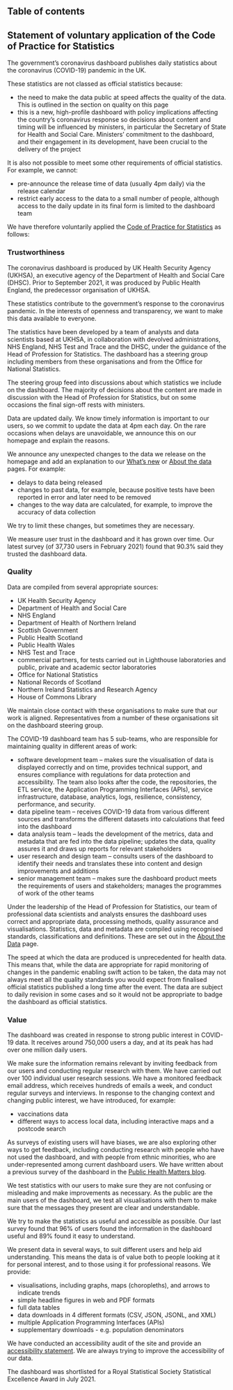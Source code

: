 ## Table of contents

## Statement of voluntary application of the Code of Practice for Statistics

The government’s coronavirus dashboard publishes daily statistics about the coronavirus (COVID-19) pandemic in the UK.

These statistics are not classed as official statistics because:

* the need to make the data public at speed affects the quality of the data. This is outlined in the section on quality on this page
* this is a new, high-profile dashboard with policy implications affecting the country’s coronavirus response so decisions about content and timing will be influenced by ministers, in particular the Secretary of State for Health and Social Care. Ministers’ commitment to the dashboard, and their engagement in its development, have been crucial to the delivery of the project

It is also not possible to meet some other requirements of official statistics. For example, we cannot:

* pre-announce the release time of data (usually 4pm daily) via the release calendar
* restrict early access to the data to a small number of people, although access to the daily update in its final form is limited to the dashboard team

We have therefore voluntarily applied the [Code of Practice for Statistics](https://code.statisticsauthority.gov.uk/the-code/) as follows:

### Trustworthiness

The coronavirus dashboard is produced by UK Health Security Agency (UKHSA), an executive agency
of the Department of Health and Social Care (DHSC). Prior to September 2021, it was produced
by Public Health England, the predecessor organisation of UKHSA.

These statistics contribute to the government’s response to the coronavirus pandemic. In the
interests of openness and transparency, we want to make this data available to everyone.

The statistics have been developed by a team of analysts and data scientists based at UKHSA,
in collaboration with devolved administrations, NHS England, NHS Test and Trace and the DHSC,
under the guidance of the Head of Profession for Statistics. The dashboard has a steering group
including members from these organisations and from the Office for National Statistics.

The steering group feed into discussions about which statistics we include on the dashboard.
The majority of decisions about the content are made in discussion with the Head of Profession
for Statistics, but on some occasions the final sign-off rests with ministers.

Data are updated daily. We know timely information is important to our users, so we commit to
update the data at 4pm each day. On the rare occasions when delays are unavoidable, we announce
this on our homepage and explain the reasons.

We announce any unexpected changes to the data we release on the homepage and add an explanation
to our [What’s new](https://coronavirus.data.gov.uk/details/whats-new) or
[About the data](https://coronavirus.data.gov.uk/details/about-data) pages. For example:

* delays to data being released
* changes to past data, for example, because positive tests have been reported in error and later need to be removed
* changes to the way data are calculated, for example, to improve the accuracy of data collection

We try to limit these changes, but sometimes they are necessary.

We measure user trust in the dashboard and it has grown over time. Our latest survey (of 37,730 users
in February 2021) found that 90.3% said they trusted the dashboard data.

### Quality

Data are compiled from several appropriate sources:

* UK Health Security Agency
* Department of Health and Social Care
* NHS England
* Department of Health of Northern Ireland
* Scottish Government
* Public Health Scotland
* Public Health Wales
* NHS Test and Trace
* commercial partners, for tests carried out in Lighthouse laboratories and public, private and academic sector laboratories
* Office for National Statistics
* National Records of Scotland
* Northern Ireland Statistics and Research Agency
* House of Commons Library

We maintain close contact with these organisations to make sure that our work is
aligned. Representatives from a number of these organisations sit on the
dashboard steering group.

The COVID-19 dashboard team has 5 sub-teams, who are responsible for maintaining
quality in different areas of work:

* software development team – makes sure the visualisation of data is displayed correctly and on time, provides technical support, and ensures compliance with regulations for data protection and accessibility. The team also looks after the code, the repositories, the ETL service, the Application Programming Interfaces (APIs), service infrastructure, database, analytics, logs, resilience, consistency, performance, and security.
* data pipeline team – receives COVID-19 data from various different sources and transforms the different datasets into calculations that feed into the dashboard
* data analysis team – leads the development of the metrics, data and metadata that are fed into the data pipeline; updates the data, quality assures it and draws up reports for relevant stakeholders
* user research and design team – consults users of the dashboard to identify their needs and translates these into content and design improvements and additions
* senior management team – makes sure the dashboard product meets the requirements of users and stakeholders; manages the programmes of work of the other teams

Under the leadership of the Head of Profession for Statistics, our team of professional data scientists and
analysts ensures the dashboard uses correct and appropriate data, processing methods, quality assurance and
visualisations. Statistics, data and metadata are compiled using recognised standards, classifications and
definitions. These are set out in the [About the Data](https://coronavirus.data.gov.uk/details/about-data) page.

The speed at which the data are produced is unprecedented for health data. This means that, while the data
are appropriate for rapid monitoring of changes in the pandemic enabling swift action to be taken, the data
may not always meet all the quality standards you would expect from finalised official statistics published
a long time after the event. The data are subject to daily revision in some cases and so it would not be
appropriate to badge the dashboard as official statistics.

### Value

The dashboard was created in response to strong public interest in COVID-19 data. It receives around 750,000
users a day, and at its peak has had over one million daily users.

We make sure the information remains relevant by inviting feedback from our users and conducting regular
research with them. We have carried out over 100 individual user research sessions. We have a monitored
feedback email address, which receives hundreds of emails a week, and conduct regular surveys and interviews.
In response to the changing context and changing public interest, we have introduced, for example:

* vaccinations data
* different ways to access local data, including interactive maps and a postcode search

As surveys of existing users will have biases, we are also exploring other ways to get feedback, including
conducting research with people who have not used the dashboard, and with people from ethnic minorities,
who are under-represented among current dashboard users. We have written about a previous survey of the
dashboard in the [Public Health Matters blog](https://publichealthmatters.blog.gov.uk/2020/10/20/covid-19-dashboard-a-design-and-feature-evolution/).

We test statistics with our users to make sure they are not confusing or misleading and make improvements
as necessary. As the public are the main users of the dashboard, we test all visualisations with them to
make sure that the messages they present are clear and understandable.

We try to make the statistics as useful and accessible as possible. Our last survey found that 96% of
users found the information in the dashboard useful and 89% found it easy to understand.

We present data in several ways, to suit different users and help aid understanding. This means the
data is of value both to people looking at it for personal interest, and to those using it for professional
reasons. We provide:

* visualisations, including graphs, maps (choropleths), and arrows to indicate trends
* simple headline figures in web and PDF formats
* full data tables
* data downloads in 4 different formats (CSV, JSON, JSONL, and XML)
* multiple Application Programming Interfaces (APIs)
* supplementary downloads - e.g. population denominators

We have conducted an accessibility audit of the site and provide an [accessibility statement](https://coronavirus.data.gov.uk/details/accessibility). We
are always trying to improve the accessibility of our data.

The dashboard was shortlisted for a Royal Statistical Society Statistical Excellence Award in July 2021.
